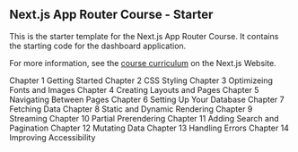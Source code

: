 ## Next.js App Router Course - Starter

This is the starter template for the Next.js App Router Course. It contains the starting code for the dashboard application.

For more information, see the [course curriculum](https://nextjs.org/learn) on the Next.js Website.

Chapter 1 Getting Started
Chapter 2 CSS Styling
Chapter 3 Optimizeing Fonts and Images
Chapter 4 Creating Layouts and Pages
Chapter 5 Navigating Between Pages
Chapter 6 Setting Up Your Database
Chapter 7 Fetching Data
Chapter 8 Static and Dynamic Rendering
Chapter 9 Streaming
Chapter 10 Partial Prerendering
Chapter 11 Adding Search and Pagination
Chapter 12 Mutating Data
Chapter 13 Handling Errors
Chapter 14 Improving Accessibility

